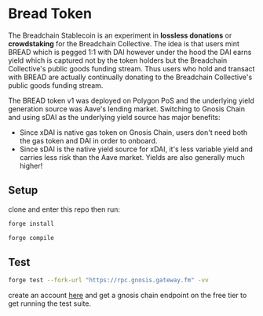 # Bread Token 

The Breadchain Stablecoin is an experiment in **lossless donations** or **crowdstaking** for the Breadchain Collective. The idea is that users mint BREAD which is pegged 1:1 with DAI however under the hood the DAI earns yield which is captured not by the token holders but the Breadchain Collective's public goods funding stream. Thus users who hold and transact with BREAD are actually continually donating to the Breadchain Collective's public goods funding stream.

The BREAD token v1 was deployed on Polygon PoS and the underlying yield generation source was Aave's lending market. Switching to Gnosis Chain and using sDAI as the underlying yield source has major benefits:

- Since xDAI is native gas token on Gnosis Chain, users don't need both the gas token and DAI in order to onboard.
- Since sDAI is the native yield source for xDAI, it's less variable yield and carries less risk than the Aave market. Yields are also generally much higher!

## Setup

clone and enter this repo then run:

```bash
forge install
```

```bash
forge compile
```

## Test

```bash
forge test --fork-url "https://rpc.gnosis.gateway.fm" -vv
```

create an account [here](https://www.quicknode.com/) and get a gnosis chain endpoint on the free tier to get running the test suite.
